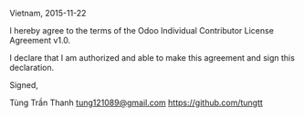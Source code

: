 Vietnam, 2015-11-22

I hereby agree to the terms of the Odoo Individual Contributor License
Agreement v1.0.

I declare that I am authorized and able to make this agreement and sign this
declaration.

Signed,

Tùng Trần Thanh tung121089@gmail.com https://github.com/tungtt
